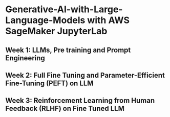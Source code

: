 # Generative-AI-with-Large-Language-Models with AWS SageMaker JupyterLab

## Week 1: LLMs, Pre training and Prompt Engineering
## Week 2: Full Fine Tuning and Parameter-Efficient Fine-Tuning (PEFT) on LLM
## Week 3: Reinforcement Learning from Human Feedback (RLHF) on Fine Tuned LLM
